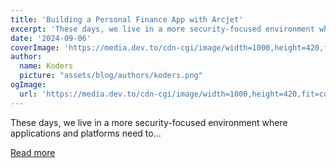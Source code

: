```yaml
---
title: 'Building a Personal Finance App with Arcjet'
excerpt: 'These days, we live in a more security-focused environment where applications and platforms need to...'
date: '2024-09-06'
coverImage: 'https://media.dev.to/cdn-cgi/image/width=1000,height=420,fit=cover,gravity=auto,format=auto/https%3A%2F%2Fdev-to-uploads.s3.amazonaws.com%2Fuploads%2Farticles%2Faa5ws2k799a2q46cdztw.png'
author:
  name: Koders
  picture: "assets/blog/authors/koders.png"
ogImage:
  url: 'https://media.dev.to/cdn-cgi/image/width=1000,height=420,fit=cover,gravity=auto,format=auto/https%3A%2F%2Fdev-to-uploads.s3.amazonaws.com%2Fuploads%2Farticles%2Faa5ws2k799a2q46cdztw.png'
---
```


These days, we live in a more security-focused environment where applications and platforms need to...

[Read more](https://dev.to/andrewbaisden/building-a-personal-finance-app-with-arcjet-5c38)
